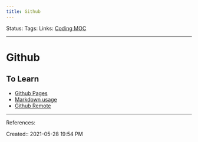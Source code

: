 ```yaml
---
title: Github
---
```

Status:
Tags:
Links: [Coding MOC](out/coding-moc.md)
___
# Github
## To Learn
- [Github Pages](https://lab.github.com/githubtraining/github-pages)
- [Markdown usage](https://lab.github.com/githubtraining/communicating-using-markdown)
- [Github Remote](https://github.com/git-guides/git-remote)
___
References:

Created:: 2021-05-28 19:54 PM